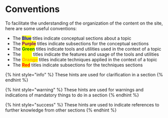 # Conventions

To facilitate the understanding of the organization of the content on the site, here are some useful conventions:

* The <mark style="color:blue;">**Blue**</mark> titles indicate conceptual sections about a topic
* The <mark style="color:purple;">**Purple**</mark> titles indicate subsections for the conceptual sections
* The <mark style="color:green;">**Green**</mark> titles indicate tools and utilities used in the context of a topic
* The <mark style="color:yellow;">**Gold**</mark> titles indicate the features and usage of the tools and utilities
* The <mark style="color:orange;">**Orange**</mark> titles indicate techniques applied in the context of a topic
* The <mark style="color:red;">**Red**</mark> titles indicate subsections for the techniques sections

{% hint style="info" %}
These hints are used for clarification in a section
{% endhint %}

{% hint style="warning" %}
These hints are used for warnings and indications of mandatory things to do in a section
{% endhint %}

{% hint style="success" %}
&#x20;These hints are used to indicate references to further knowledge from other sections
{% endhint %}
